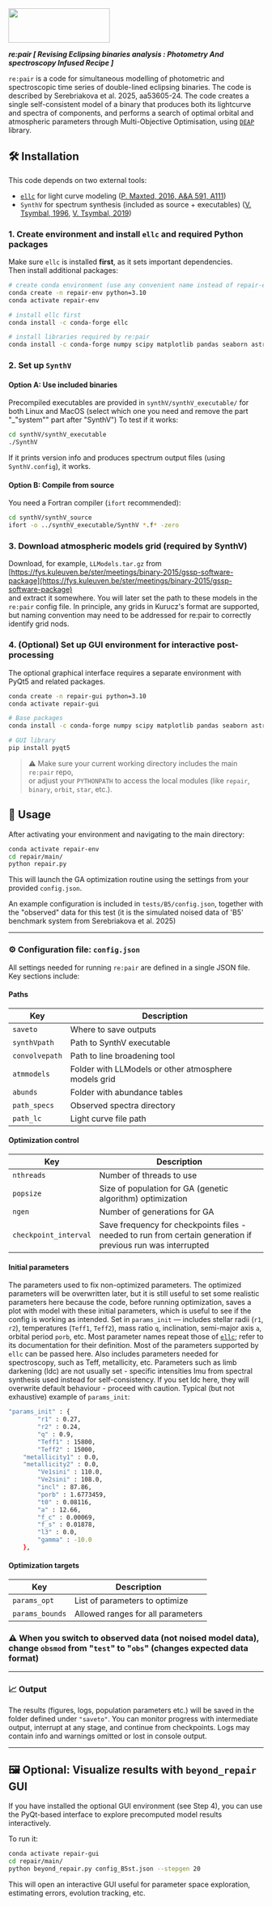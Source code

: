 

<img src="https://github.com/PraiseTheCode/repair/assets/32466853/f319ba55-fd3e-4970-a00b-2e97c19fbf28" width="200" height="68">

***re:pair [ Revising Eclipsing binaries analysis : Photometry And spectroscopy Infused Recipe ]***

`re:pair` is a code for simultaneous modelling of photometric and spectroscopic time series of double-lined eclipsing binaries. The code is described by Serebriakova et al. 2025, aa53605-24. The code creates a single self-consistent model of a binary that produces both its lightcurve and spectra of components, and performs a search of optimal orbital and atmospheric parameters through Multi-Objective Optimisation, using [`DEAP`](https://github.com/DEAP/) library.  


## 🛠 Installation

This code depends on two external tools:  
- [`ellc`](https://github.com/pmaxted/ellc) for light curve modeling ([P. Maxted, 2016, A&A 591, A111](https://www.aanda.org/articles/aa/pdf/2016/07/aa28579-16.pdf))
- `SynthV` for spectrum synthesis (included as source + executables) ([V. Tsymbal, 1996](https://articles.adsabs.harvard.edu/pdf/1996ASPC..108..198T), [V. Tsymbal, 2019](https://articles.adsabs.harvard.edu/pdf/2019ASPC..518..247T))

### 1. Create environment and install `ellc` and required Python packages

Make sure `ellc` is installed **first**, as it sets important dependencies.  
Then install additional packages:

```bash
# create conda environment (use any convenient name instead of repair-env)
conda create -n repair-env python=3.10
conda activate repair-env

# install ellc first
conda install -c conda-forge ellc

# install libraries required by re:pair
conda install -c conda-forge numpy scipy matplotlib pandas seaborn astropy deap

```

### 2. Set up `SynthV`

#### Option A: Use included binaries

Precompiled executables are provided in `synthV/synthV_executable/` for both Linux and MacOS (select which one you need and remove the part "_"system"" part after "SynthV")
To test if it works:

```bash
cd synthV/synthV_executable
./SynthV
```

If it prints version info and produces spectrum output files (using `SynthV.config`), it works.

#### Option B: Compile from source

You need a Fortran compiler (`ifort` recommended):

```bash
cd synthV/synthV_source
ifort -o ../synthV_executable/SynthV *.f* -zero
```


### 3. Download atmospheric models grid (required by SynthV)

Download, for example, `LLModels.tar.gz` from  
[https://fys.kuleuven.be/ster/meetings/binary-2015/gssp-software-package](https://fys.kuleuven.be/ster/meetings/binary-2015/gssp-software-package)  
and extract it somewhere. You will later set the path to these models in the `re:pair` config file.
In principle, any grids in Kurucz's format are supported, but naming convention may need to be addressed for re:pair to correctly identify grid nods.

### 4. (Optional) Set up GUI environment for interactive post-processing

The optional graphical interface requires a separate environment with PyQt5 and related packages.

```bash
conda create -n repair-gui python=3.10
conda activate repair-gui

# Base packages
conda install -c conda-forge numpy scipy matplotlib pandas seaborn astropy deap pillow mplcursors

# GUI library
pip install pyqt5
```

> ⚠️ Make sure your current working directory includes the main `re:pair` repo,  
> or adjust your `PYTHONPATH` to access the local modules (like `repair`, `binary`, `orbit`, `star`, etc.).



## 🚀 Usage

After activating your environment and navigating to the main directory:

```bash
conda activate repair-env
cd repair/main/
python repair.py
```

This will launch the GA optimization routine using the settings from your provided `config.json`.

An example configuration is included in `tests/B5/config.json`, together with the "observed" data for this test (it is the simulated noised data of 'B5' benchmark system from Serebriakova et al. 2025)

---


### ⚙️ Configuration file: `config.json`

All settings needed for running `re:pair` are defined in a single JSON file. Key sections include:

####  Paths
| Key            | Description |
|----------------|-------------|
| `saveto`       | Where to save outputs |
| `synthVpath`   | Path to SynthV executable |
| `convolvepath` | Path to line broadening tool | - not needed by default (default behaviour is broadening via PyAstronomy modules)
| `atmmodels`    | Folder with LLModels or other atmosphere models grid |
| `abunds`       | Folder with abundance tables |
| `path_specs`   | Observed spectra directory | - fits files for epochs info + normalised spectra 
| `path_lc`      | Light curve file path |

####  Optimization control
| Key               | Description |
|------------------|-------------|
| `nthreads`       | Number of threads to use |
| `popsize`        | Size of population for GA (genetic algorithm) optimization |
| `ngen`           | Number of generations for GA |
| `checkpoint_interval` | Save frequency for checkpoints files - needed to run from certain generation if previous run was interrupted |

####  Initial parameters
The parameters used to fix non-optimized parameters. The optimized parameters will be overwritten later,  but it is still useful to set some realistic parameters here because the code, before running optimization, saves a plot with model with these initial parameters, which is useful to see if the config is working as intended.
Set in `params_init` — includes stellar radii (`r1`, `r2`), temperatures (`Teff1`, `Teff2`), mass ratio `q`, inclination, semi-major axis `a`, orbital period `porb`, etc. Most parameter names repeat those of [`ellc`](https://github.com/pmaxted/ellc); refer to its documentation for their definition. Most of the parameters supported by `ellc` can be passed here. Also includes parameters needed for spectroscopy, such as Teff, metallicity, etc. Parameters such as limb darkening (ldc) are not usually set - specific intensities Imu from spectral synthesis used instead for self-consistency. If you set ldc here, they will overwrite default behaviour - proceed with caution.
Typical (but not exhaustive) example of `params_init`:

```bash
"params_init" : {
        "r1" : 0.27,
        "r2" : 0.24,
        "q" : 0.9,
        "Teff1" : 15800,
        "Teff2" : 15000,
	"metallicity1" : 0.0,
	"metallicity2" : 0.0,
        "Ve1sini" : 110.0,
        "Ve2sini" : 108.0,
        "incl" : 87.86,
        "porb" : 1.6773459,
        "t0" : 0.08116,
        "a" : 12.66,
        "f_c" : 0.00069,
        "f_s" : 0.01878,
        "l3" : 0.0,
        "gamma" : -10.0
    },
```


####  Optimization targets
| Key            | Description |
|----------------|-------------|
| `params_opt`   | List of parameters to optimize |
| `params_bounds`| Allowed ranges for all parameters | - the code will generate a Sobol grid in these ranges to use as Generation 0 of GA optimisation.


 ### ⚠️ When you switch to observed data (not noised model data), change `obsmod` from "`test`" to "`obs`" (changes expected data format) 


---

### 📈 Output

The results (figures, logs, population parameters etc.) will be saved in the folder defined under `"saveto"`. You can monitor progress with intermediate output, interrupt at any stage, and continue from checkpoints. Logs may contain info and warnings omitted or lost in console output.

---

## 🖼 Optional: Visualize results with `beyond_repair` GUI

If you have installed the optional GUI environment (see Step 4), you can use the PyQt-based interface to explore precomputed model results interactively.

To run it:

```bash
conda activate repair-gui
cd repair/main/
python beyond_repair.py config_B5st.json --stepgen 20
```

This will open an interactive GUI useful for parameter space exploration, estimating errors, evolution tracking, etc.

